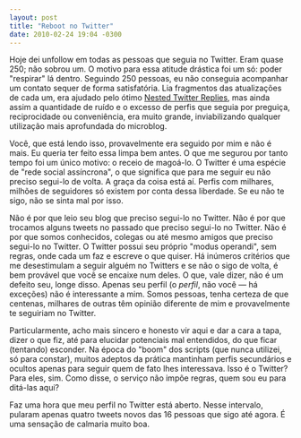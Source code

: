```yaml
---
layout: post
title: "Reboot no Twitter"
date: 2010-02-24 19:04 -0300
---
```

Hoje dei unfollow em todas as pessoas que seguia no Twitter. Eram quase 250; não sobrou um. O motivo para essa atitude drástica foi um só: poder "respirar" lá dentro. Seguindo 250 pessoas, eu não conseguia acompanhar um contato sequer de forma satisfatória. Lia fragmentos das atualizações de cada um, era ajudado pelo ótimo [Nested Twitter Replies](http://meiobit.com/meio-bit/dicas/como-acompanhar-conversas-no-twitter), mas ainda assim a quantidade de ruído e o excesso de perfis que seguia por preguiça, reciprocidade ou conveniência, era muito grande, inviabilizando qualquer utilização mais aprofundada do microblog.

Você, que está lendo isso, provavelmente era seguido por mim e não é mais. Eu queria ter feito essa limpa bem antes. O que me segurou por tanto tempo foi um único motivo: o receio de magoá-lo. O Twitter é uma espécie de "rede social assíncrona", o que significa que para me seguir eu não preciso segui-lo de volta. A graça da coisa está aí. Perfis com milhares, milhões de seguidores só existem por conta dessa liberdade. Se eu não te sigo, não se sinta mal por isso.

Não é por que leio seu blog que preciso segui-lo no Twitter. Não é por que trocamos alguns tweets no passado que preciso segui-lo no Twitter. Não é por que somos conhecidos, colegas ou até mesmo amigos que preciso segui-lo no Twitter. O Twitter possui seu próprio "modus operandi", sem regras, onde cada um faz e escreve o que quiser. Há inúmeros critérios que me desestimulam a seguir alguém no Twitters e se não o sigo de volta, é bem provável que você se encaixe num deles. O que, vale dizer, não é um defeito seu, longe disso. Apenas seu perfil (o _perfil_, não você — há exceções) não é interessante a mim. Somos pessoas, tenha certeza de que centenas, milhares de outras têm opinião diferente de mim e provavelmente te seguiriam no Twitter.

Particularmente, acho mais sincero e honesto vir aqui e dar a cara a tapa, dizer o que fiz, até para elucidar potenciais mal entendidos, do que ficar (tentando) esconder. Na época do "boom" dos scripts (que nunca utilizei, só para constar), muitos adeptos da prática mantinham perfis secundários e ocultos apenas para seguir quem de fato lhes interessava. Isso é o Twitter? Para eles, sim. Como disse, o serviço não impõe regras, quem sou eu para ditá-las aqui?

Faz uma hora que meu perfil no Twitter está aberto. Nesse intervalo, pularam apenas quatro tweets novos das 16 pessoas que sigo até agora. É uma sensação de calmaria muito boa.
